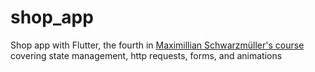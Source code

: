 # shop_app

Shop app with Flutter, the fourth
in [Maximillian Schwarzmüller's course](https://www.udemy.com/course/learn-flutter-dart-to-build-ios-android-apps)
covering state management, http requests, forms, and animations
